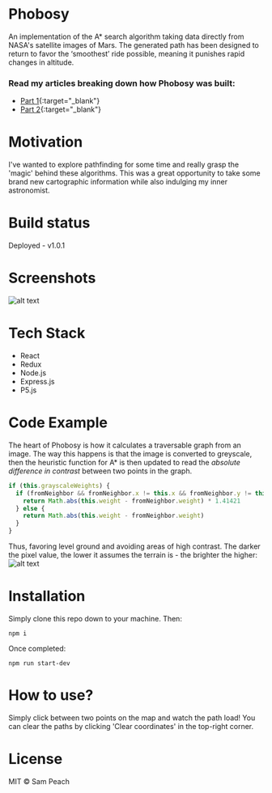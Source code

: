 # Phobosy

An implementation of the A\* search algorithm taking data directly from NASA's satellite images of Mars. The generated path has been designed to return to favor the ‘smoothest’ ride possible, meaning it punishes rapid changes in altitude.

### Read my articles breaking down how Phobosy was built:
- [Part 1](https://medium.com/@sampeach/how-to-use-pathfinding-algorithms-with-satellite-images-part-1-4faf429e091e?source=friends_link&sk=b24934f80bd578c2049f976d9c374ffb){:target="_blank"}
- [Part 2](https://medium.com/@sampeach/how-to-use-pathfinding-algorithms-with-satellite-images-part-2-77562d4a94f3?source=friends_link&sk=9b625cb53ef08450afb18f04cae02b12){:target="_blank"}

# Motivation

I've wanted to explore pathfinding for some time and really grasp the 'magic' behind these algorithms. This was a great opportunity to take some brand new cartographic information while also indulging my inner astronomist.

# Build status

Deployed - v1.0.1

# Screenshots

![alt text](https://imgur.com/eSjDDR8.jpg)

# Tech Stack

* React
* Redux
* Node.js
* Express.js
* P5.js

# Code Example

The heart of Phobosy is how it calculates a traversable graph from an image. The way this happens is that the image is converted to greyscale, then the heuristic function for A\* is then updated to read the _absolute difference in contrast_ between two points in the graph.

```javascript
if (this.grayscaleWeights) {
  if (fromNeighbor && fromNeighbor.x != this.x && fromNeighbor.y != this.y) {
    return Math.abs(this.weight - fromNeighbor.weight) * 1.41421
  } else {
    return Math.abs(this.weight - fromNeighbor.weight)
  }
}
```

Thus, favoring level ground and avoiding areas of high contrast. The darker the pixel value, the lower it assumes the terrain is - the brighter the higher:
![alt text](https://imgur.com/yho8qnx.png)

# Installation

Simply clone this repo down to your machine. Then:

```
npm i
```

Once completed:

```
npm run start-dev
```

# How to use?

Simply click between two points on the map and watch the path load! You can clear the paths by clicking 'Clear coordinates' in the top-right corner.

# License

MIT © Sam Peach

